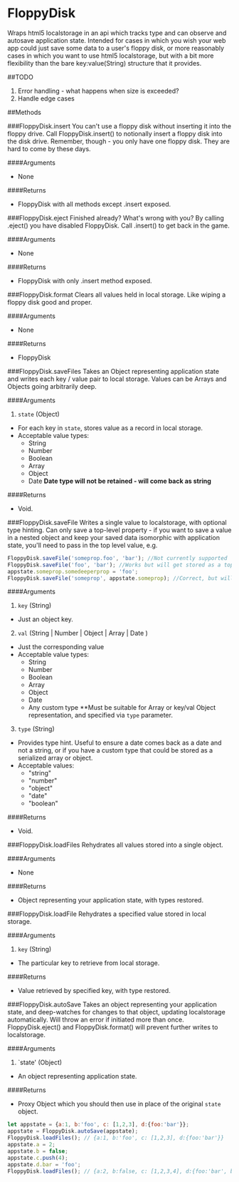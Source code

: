 # FloppyDisk
Wraps html5 localstorage in an api which tracks type and can observe and autosave application state. Intended for cases in which you wish your web app could just save some data to a user's floppy disk, or more reasonably cases in which you want to use html5 localstorage, but with a bit more flexibility than the bare key:value(String) structure that it provides.

##TODO
1. Error handling - what happens when size is exceeded?
2. Handle edge cases

##Methods

###FloppyDisk.insert
You can't use a floppy disk without inserting it into the floppy drive. Call FloppyDisk.insert() to notionally insert a floppy disk into the disk drive. Remember, though - you only have one floppy disk. They are hard to come by these days.

####Arguments
* None
  
####Returns
* FloppyDisk with all methods except .insert exposed.

###FloppyDisk.eject
Finished already? What's wrong with you? By calling .eject() you have disabled FloppyDisk. Call .insert() to get back in the game.

####Arguments
* None

####Returns
* FloppyDisk with only .insert method exposed.

###FloppyDisk.format
Clears all values held in local storage. Like wiping a floppy disk good and proper.

####Arguments
* None

####Returns
* FloppyDisk

###FloppyDisk.saveFiles
Takes an Object representing application state and writes each key / value pair to local storage. Values can be Arrays and Objects going arbitrarily deep.

####Arguments
1. `state` (Object)
  * For each key in `state`, stores value as a record in local storage.
  * Acceptable value types:
    * String
    * Number
    * Boolean
    * Array
    * Object
    * Date **Date type will not be retained - will come back as string**
    
####Returns
* Void.

###FloppyDisk.saveFile
Writes a single value to localstorage, with optional type hinting. Can only save a top-level property - if you want to save a value in a nested object and keep your saved data isomorphic with application state, you'll need to pass in the top level value, e.g.
```javascript
FloppyDisk.saveFile('someprop.foo', 'bar'); //Not currently supported
FloppyDisk.saveFile('foo', 'bar'); //Works but will get stored as a top-level property. Okay if you're not bothered about stored data being isomorphic with application state.
appstate.someprop.somedeeperprop = 'foo';
FloppyDisk.saveFile('someprop', appstate.someprop); //Correct, but will obvious re-write all keys in someprop object, though .somedeeperprop is the intended target.
```
####Arguments
1. `key` (String)
  * Just an object key.
2. `val` (String | Number | Object | Array | Date )
  * Just the corresponding value
  * Acceptable value types:
    * String
    * Number
    * Boolean
    * Array
    * Object
    * Date
    * Any custom type **Must be suitable for Array or key/val Object representation, and specified via `type` parameter.
3. `type` (String)
  * Provides type hint. Useful to ensure a date comes back as a date and not a string, or if you have a custom type that could be stored as a serialized array or object.
  * Acceptable values:
    * "string"
    * "number"
    * "object"
    * "date"
    * "boolean"

####Returns
* Void.

###FloppyDisk.loadFiles
Rehydrates all values stored into a single object.

####Arguments
* None

####Returns
* Object representing your application state, with types restored.
  
###FloppyDisk.loadFile
Rehydrates a specified value stored in local storage.

####Arguments
1. `key` (String)
  * The particular key to retrieve from local storage.

####Returns
* Value retrieved by specified key, with type restored.
  
###FloppyDisk.autoSave
Takes an object representing your application state, and deep-watches for changes to that object, updating localstorage automatically. Will throw an error if initiated more than once. FloppyDisk.eject() and FloppyDisk.format() will prevent further writes to localstorage.

####Arguments
1. `state' (Object)
  * An object representing application state.

####Returns
* Proxy Object which you should then use in place of the original `state` object.
```javascript
let appstate = {a:1, b:'foo', c: [1,2,3], d:{foo:'bar'}};
appstate = FloppyDisk.autoSave(appstate);
FloppyDisk.loadFiles(); // {a:1, b:'foo', c: [1,2,3], d:{foo:'bar'}}
appstate.a = 2;
appstate.b = false;
appstate.c.push(4);
appstate.d.bar = 'foo';
FloppyDisk.loadFiles(); // {a:2, b:false, c: [1,2,3,4], d:{foo:'bar', bar:'foo'}}
```
